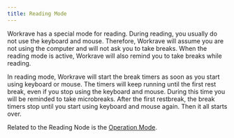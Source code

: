 ```yaml
---
title: Reading Mode
---
```

Workrave has a special mode for reading. During reading, you usually do not use the keyboard and mouse.
Therefore, Workrave will assume you are not using the computer and will not ask you to take breaks.
When the reading mode is active, Workrave will also remind you to take breaks while reading.

In reading mode, Workrave will start the break timers as soon as you start using keyboard or mouse.
The timers will keep running until the first rest break, even if you stop using the keyboard and mouse.
During this time you will be reminded to take microbreaks.
After the first restbreak, the break timers stop until you start using keyboard and mouse again.
Then it all starts over.

Related to the Reading Node is the [Operation Mode](../operation-mode).
